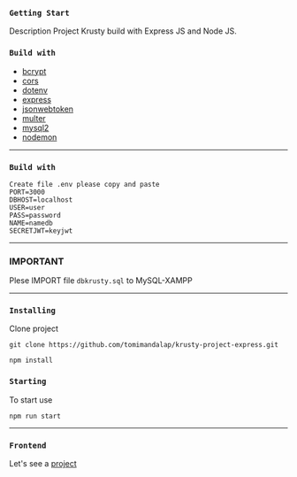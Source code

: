 ### ```Getting Start```

Description Project Krusty build with Express JS and Node JS.

### ```Build with```
- [bcrypt](https://www.npmjs.com/package/bcrypt)
- [cors](https://www.npmjs.com/package/cors)
- [dotenv](https://www.npmjs.com/package/dotenv)
- [express](https://www.npmjs.com/package/express)
- [jsonwebtoken](https://www.npmjs.com/package/jsonwebtoken)
- [multer](https://www.npmjs.com/package/multer)
- [mysql2](https://www.npmjs.com/package/mysql2)
- [nodemon](https://www.npmjs.com/package/nodemon)

---

### ```Build with```
```
Create file .env please copy and paste
PORT=3000
DBHOST=localhost
USER=user
PASS=password
NAME=namedb
SECRETJWT=keyjwt
```

---

### IMPORTANT
Plese IMPORT file ```dbkrusty.sql``` to MySQL-XAMPP

---

### ```Installing```
Clone project 
```
git clone https://github.com/tomimandalap/krusty-project-express.git
```
```
npm install
```

### ```Starting```
To start use
```
npm run start
```

---

### ```Frontend```
Let's see a [project](https://github.com/tomimandalap/krusty-project)
